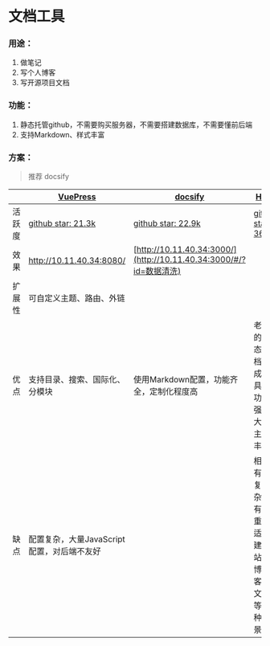 # 文档工具

### 用途：
1. 做笔记
2. 写个人博客
3. 写开源项目文档

### 功能：
1. 静态托管github，不需要购买服务器，不需要搭建数据库，不需要懂前后端
2. 支持Markdown、样式丰富

### 方案：
> 推荐 docsify

|        | [VuePress](https://vuepress.vuejs.org/zh/guide/)        | [docsify](https://docsify.js.org/#/zh-cn/quickstart)         | [Hexo](https://hexo.io/zh-cn/docs/)                         | [GitBook](https://chrisniael.gitbooks.io/gitbook-documentation/content/) | [teedoc](https://teedoc.github.io/get_started/zh/)           |
| ------ | ------------------------------------------------------- | ------------------------------------------------------------ | ----------------------------------------------------------- | ------------------------------------------------------------ | ------------------------------------------------------------ |
| 活跃度 | [github star: 21.3k](https://github.com/vuejs/vuepress) | [github star: 22.9k](https://github.com/docsifyjs/docsify)   | [github star: 36.3k](https://github.com/hexojs/hexo/issues) | [github star: 25.4k](https://github.com/GitbookIO/gitbook)   | [github star：83](https://github.com/teedoc/teedoc)          |
| 效果   | http://10.11.40.34:8080/                                | [http://10.11.40.34:3000/](http://10.11.40.34:3000/#/?id=数据清洗) |                                                             |                                                              | http://10.11.40.34:2333/doc1/                                |
| 扩展性 | 可自定义主题、路由、外链                                |                                                              |                                                             |                                                              |                                                              |
| 优点   | 支持目录、搜索、国际化、分模块                          | 使用Markdown配置，功能齐全，定制化程度高                     | 老牌的静态文档生成工具，功能强大，主题丰富                  | 轻量、简单，顶部分模块、左侧多层级、搜索                     | 轻量、简单，顶部分模块、左侧多层级、搜索、国际化、夜间模式、外链 |
| 缺点   | 配置复杂，大量JavaScript配置，对后端不友好              |                                                              | 相对有点复杂，有点重，适合建站、博客、文档等多种场景        | 文档太多时重新加载很慢，导航结构有限制                       | 社区活跃低                                                   |

